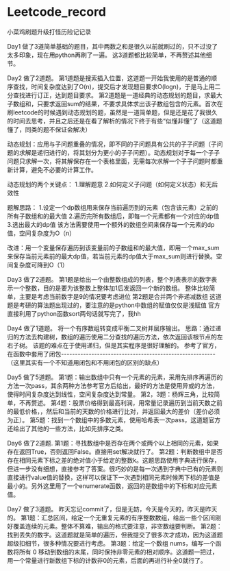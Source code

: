 # Leetcode_record
小菜鸡刷题升级打怪历险记记录

Day1
做了3道简单基础的题目，其中两数之和是很久以前就刷过的，只不过没了太多印象，现在用python再刷了一遍。
这3道题都比较简单，不再赘述其他细节。

Day2
做了2道题。
第1道题是搜索插入位置，这道题一开始我使用的是普通的顺序查找，时间复杂度达到了O(n)，提交后才发现题目要求O(logn)，于是马上用二分查找进行订正，达到题目要求。
第2道题是一道经典的动态规划的题目，求最大子数组和，只要求返回sum的结果，不要求具体求出该子数组包含的元素。首次在刷leetcode的时候遇到动态规划的题，虽然是一道简单题，但是还是花了我很久的时间去思考，并且之后还是在看了解析的情况下终于有些“似懂非懂”了（这道题懂了，同类的题不保证会解决）

动态规划：应用与子问题重叠的情况，即不同的子问题具有公共的子子问题（子问题的求解是递归进行的，将其划分为更小的子子问题）。动态规划对于每一个子子问题只求解一次，将其解保存在一个表格里面，无需每次求解一个子子问题时都重新计算，避免不必要的计算工作。

动态规划的两个关键点：
1.理解题意
2.如何定义子问题（如何定义状态）和无后效性

题解思路：
1.设定一个dp数组用来保存当前遍历到的元素（包含该元素）之前的所有子数组和的最大值
2.遍历完所有数组后，即每一个元素都有一个对应的dp值
3.选出最大的dp值
该方法需要使用一个额外的数组空间来保存每一个元素的dp值，空间复杂度为O（n）

改进：用一个变量保存遍历到该变量前的子数组和的最大值，即用一个max_sum来保存当前元素前的最大dp值，若当前元素的dp值大于max_sum则进行替换。空间复杂度可降到O（1）

Day3
做了2道题。
第1题是给出一个由整数组成的列表，整个列表表示的数字表示一个整数，目的是要为该整数上整体加1后发返回一个新的数组。
整体比较简单，主要是考虑当前数字是9的情况要考虑进位
第2题是合并两个非递减数组
这道题是考研的算法题出现过的，要注意的是python中数组的赋值仅仅是浅赋值
官方直接利用了python函数sort两句话就写完了，我hh

Day4
做了1道题。
将一个有序数组转变成平衡二叉树并层序输出。
思路：通过递归的方法去构建树，数组的遍历使用二分查找的遍历方法，依次返回该根节点的左右子树。
该题的难点在于使用递归，但是其实程序是很好理解的。
参考了官方，在函数中套用了闭包--------------------------------------------------------（这里其实有一个不知道用闭包和不用闭包的区别的缺点）

Day5
做了5道题。
第1题：输出数组中只有一个元素的元素，采用先排序再遍历的方法一次pass，其余两种方法参考官方后给出，最好的方法是使用异或的方法，使得时间复杂度达到线性，空间复杂度达到常量。
第2，3题：杨辉三角，比较简单，不再赘述。
第4题：股票价格得到最高利润，用常量记录遍历到当前天数之前的最低价格，，然后和当前的天数的价格进行比对，并返回最大的差价（差价必须为正）。
第5题：找到一个数组中的多数元素，使用哈希表一次pass，这道题官方还给出了其他的一些方法，比如先排序之类。

Day6
做了2道题.
第1题：寻找数组中是否存在两个或两个以上相同的元素，如果存在返回True，否则返回False。直接用set解决就行了。
第2题：判断数组中是否存在相同元素下标之差的绝对值小于给定的整数k。这题思路使用字典进行保存，但进一步没有细想，直接参考了答案。很巧妙的是每一次遇到字典中已有的元素则直接进行value值的替换，这样可以保证下一次遇到相同元素时候两下标的差值是最小的。另外这里用了一个enumerate函数，返回的是数组中的下标和对应元素值。

Day7
做了3道题。
昨天忘记commit了，但是无妨，今天是今天的，昨天是昨天的。
第1题：汇总区间，给定一个无重复元素的有序整数数组，给出一些个区间刚好覆盖连续的元素。整体不算难，输出的格式要注意，非空数组要判断。
第2题：找到丢失的数字。这道题就是简单的遍历，但我提交了很多次才成功，因为这道题超级扣细节，很多种情况要进行考虑。
第3题：给定一个数组 nums，编写一个函数将所有 0 移动到数组的末尾，同时保持非零元素的相对顺序。这道题一把过，用一个常量进行新数组下标的计数非0的元素，后面的再进行补全0就行了。

